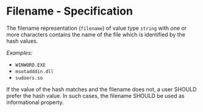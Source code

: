 # Filename - Specification

The filename representation (`filename`) of value type `string` with one or more characters contains the name of the
file which is identified by the hash values.

*Examples:*

* `WINWORD.EXE`
* `msotadddin.dll`
* `sudoers.so`

If the value of the hash matches and the filename does not, a user SHOULD prefer the hash value. In such cases, the
filename SHOULD be used as informational property.
